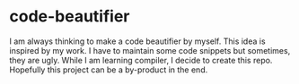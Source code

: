 # code-beautifier
I am always thinking to make a code beautifier by myself. This idea is inspired by my work. I have to maintain some code snippets but sometimes, they are ugly. While I am learning compiler, I decide to create this repo. Hopefully this project can be a by-product in the end.
